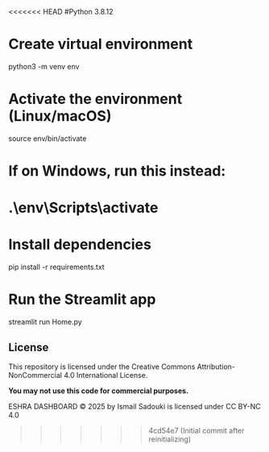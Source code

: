<<<<<<< HEAD
#Python 3.8.12



# Create virtual environment
python3 -m venv env

# Activate the environment (Linux/macOS)
source env/bin/activate

# If on Windows, run this instead:
# .\env\Scripts\activate

# Install dependencies
pip install -r requirements.txt

# Run the Streamlit app
streamlit run Home.py








## License

This repository is licensed under the Creative Commons Attribution-NonCommercial 4.0 International License.

**You may not use this code for commercial purposes.**

ESHRA DASHBOARD © 2025 by Ismail Sadouki is licensed under CC BY-NC 4.0

>>>>>>> 4cd54e7 (Initial commit after reinitializing)
